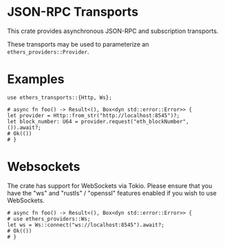 # JSON-RPC Transports

This crate provides asynchronous JSON-RPC and subscription transports.

These transports may be used to parameterize an `ethers_providers::Provider`.

# Examples

```no_run
use ethers_transports::{Http, Ws};

# async fn foo() -> Result<(), Box<dyn std::error::Error>> {
let provider = Http::from_str("http://localhost:8545")?;
let block_number: U64 = provider.request("eth_blockNumber", ()).await?;
# Ok(())
# }
```

# Websockets

The crate has support for WebSockets via Tokio. Please ensure that you have the "ws" and "rustls" / "openssl" features enabled if you wish to use WebSockets.

```
# async fn foo() -> Result<(), Box<dyn std::error::Error>> {
# use ethers_providers::Ws;
let ws = Ws::connect("ws://localhost:8545").await?;
# Ok(())
# }
```
